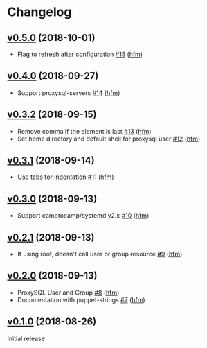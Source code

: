 # Changelog

## [v0.5.0](https://github.com/hfm/puppet-proxysql/compare/v0.4.0...v0.5.0) (2018-10-01)

* Flag to refresh after configuration [#15](https://github.com/hfm/puppet-proxysql/pull/15) ([hfm](https://github.com/hfm))

## [v0.4.0](https://github.com/hfm/puppet-proxysql/compare/v0.3.2...v0.4.0) (2018-09-27)

* Support proxysql-servers [#14](https://github.com/hfm/puppet-proxysql/pull/14) ([hfm](https://github.com/hfm))

## [v0.3.2](https://github.com/hfm/puppet-proxysql/compare/v0.3.1...v0.3.2) (2018-09-15)

* Remove comma if the element is last [#13](https://github.com/hfm/puppet-proxysql/pull/13) ([hfm](https://github.com/hfm))
* Set home directory and default shell for proxysql user [#12](https://github.com/hfm/puppet-proxysql/pull/12) ([hfm](https://github.com/hfm))

## [v0.3.1](https://github.com/hfm/puppet-proxysql/compare/v0.3.0...v0.3.1) (2018-09-14)

* Use tabs for indentation [#11](https://github.com/hfm/puppet-proxysql/pull/11) ([hfm](https://github.com/hfm))

## [v0.3.0](https://github.com/hfm/puppet-proxysql/compare/v0.2.1...v0.3.0) (2018-09-13)

* Support camptocamp/systemd v2.x [#10](https://github.com/hfm/puppet-proxysql/pull/10) ([hfm](https://github.com/hfm))

## [v0.2.1](https://github.com/hfm/puppet-proxysql/compare/v0.2.0...v0.2.1) (2018-09-13)

* If using root, doesn't call user or group resource [#9](https://github.com/hfm/puppet-proxysql/pull/9) ([hfm](https://github.com/hfm))

## [v0.2.0](https://github.com/hfm/puppet-proxysql/compare/v0.1.0...v0.2.0) (2018-09-13)

* ProxySQL User and Group [#8](https://github.com/hfm/puppet-proxysql/pull/8) ([hfm](https://github.com/hfm))
* Documentation with puppet-strings [#7](https://github.com/hfm/puppet-proxysql/pull/7) ([hfm](https://github.com/hfm))

## [v0.1.0](https://github.com/hfm/puppet-proxysql/compare/...v0.1.0) (2018-08-26)

Initial release
